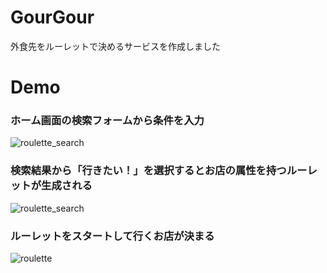 # GourGour
外食先をルーレットで決めるサービスを作成しました

# Demo
### ホーム画面の検索フォームから条件を入力
![roulette_search](https://user-images.githubusercontent.com/70145199/164160924-f31c5aaa-3a8c-4eea-bb1e-ed74d0a4fbda.gif)
### 検索結果から「行きたい！」を選択するとお店の属性を持つルーレットが生成される
![roulette_search](https://user-images.githubusercontent.com/70145199/164161370-e600ad63-bf9b-4816-93d5-7337fecf6760.gif)
### ルーレットをスタートして行くお店が決まる
![roulette](https://user-images.githubusercontent.com/70145199/163939894-436caca6-8357-4f49-9bdc-481988b3b6ed.gif)

